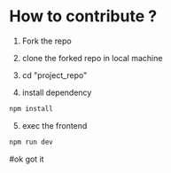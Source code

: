 # How to contribute ?
1. Fork the repo

2. clone the forked repo in local machine

3. cd "project_repo"

4. install dependency
```bash
npm install
```

5. exec the frontend 
```bash
npm run dev
```

#ok got it


